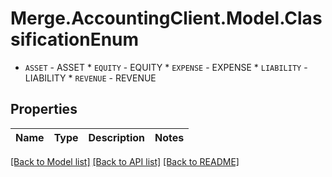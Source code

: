 # Merge.AccountingClient.Model.ClassificationEnum
* `ASSET` - ASSET * `EQUITY` - EQUITY * `EXPENSE` - EXPENSE * `LIABILITY` - LIABILITY * `REVENUE` - REVENUE

## Properties

Name | Type | Description | Notes
------------ | ------------- | ------------- | -------------

[[Back to Model list]](../README.md#documentation-for-models) [[Back to API list]](../README.md#documentation-for-api-endpoints) [[Back to README]](../README.md)

